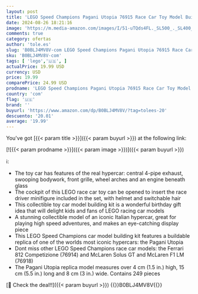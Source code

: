 ```yaml
---
layout: post
title: 'LEGO Speed Champions Pagani Utopia 76915 Race Car Toy Model Building Kit  Italian Hypercar  Collectible Racing Vehicle  2023 Set'
date: 2024-08-26 18:21:16
image: 'https://m.media-amazon.com/images/I/51-uTQds4FL._SL500_._SL400_.jpg'
comments: true
category: ofertas
author: 'tole.es'
slug: 'B0BLJ4MV8V-com LEGO Speed Champions Pagani Utopia 76915 Race Car Toy...'
sku: 'B0BLJ4MV8V-com'
tags: [ 'lego','🇺🇸', ]
actualPrice: 19.99 USD
currency: USD
price: 19.99
comparePrice: 24.99 USD
prodname: 'LEGO Speed Champions Pagani Utopia 76915 Race Car Toy Model Building Kit  Italian Hypercar  Collectible Racing Vehicle  2023 Set'
country: 'com'
flag: '🇺🇸'
brand: ''
buyurl: 'https://www.amazon.com/dp/B0BLJ4MV8V/?tag=tolees-20'
descuento: '20.01'
average: '19.99'
---
```


You've got [{{< param title >}}]({{< param buyurl >}}) at the following link:

[![{{< param prodname >}}]({{< param image >}})]({{< param buyurl >}})

ℹ️:

- The toy car has features of the real hypercar: central 4-pipe exhaust, swooping bodywork, front grille, wheel arches and an engine beneath glass
- The cockpit of this LEGO race car toy can be opened to insert the race driver minifigure included in the set, with helmet and switchable hair
- This collectible toy car model building kit is a wonderful birthday gift idea that will delight kids and fans of LEGO racing car models
- A stunning collectible model of an iconic Italian hypercar, great for playing high speed adventures, and makes an eye-catching display piece
- This LEGO Speed Champions car model building kit features a buildable replica of one of the worlds most iconic hypercars: the Pagani Utopia
- Dont miss other LEGO Speed Champions race car models: the Ferrari 812 Competizione (76914) and McLaren Solus GT and McLaren F1 LM (76918)
- The Pagani Utopia replica model measures over 4 cm (1.5 in.) high, 15 cm (5.5 in.) long and 8 cm (3 in.) wide. Contains 249 pieces

[🛒 Check the deal!!]({{< param buyurl >}})
{{<world>}}B0BLJ4MV8V{{</world>}}
